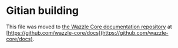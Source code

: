 Gitian building
================

This file was moved to [the Wazzle Core documentation repository](https://github.com/wazzle-core/docs/blob/master/gitian-building.md) at [https://github.com/wazzle-core/docs](https://github.com/wazzle-core/docs).
